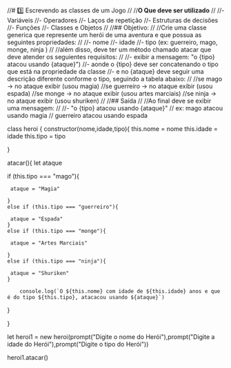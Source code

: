 //# 3️⃣ Escrevendo as classes de um Jogo
//
//**O Que deve ser utilizado**
//
//- Variáveis
//- Operadores
//- Laços de repetição
//- Estruturas de decisões
//- Funções
//- Classes e Objetos
//
//## Objetivo:
//
//Crie uma classe generica que represente um herói de uma aventura e que possua as seguintes propriedades:
//
//- nome
//- idade
//- tipo (ex: guerreiro, mago, monge, ninja )
//
//além disso, deve ter um método chamado atacar que deve atender os seguientes requisitos:
//
//- exibir a mensagem: "o {tipo} atacou usando {ataque}")
//- aonde o {tipo} deve ser concatenando o tipo que está na propriedade da classe
//- e no {ataque} deve seguir uma descrição diferente conforme o tipo, seguindo a tabela abaixo:
//
//se mago -> no ataque exibir (usou magia)
//se guerreiro -> no ataque exibir (usou espada)
//se monge -> no ataque exibir (usou artes marciais)
//se ninja -> no ataque exibir (usou shuriken)
//
//## Saída
//
//Ao final deve se exibir uma mensagem:
//
//- "o {tipo} atacou usando {ataque}"
//  ex: mago atacou usando magia
//  guerreiro atacou usando espada


class heroi {
	constructor(nome,idade,tipo){
  this.nome = nome
  this.idade = idade
  this.tipo = tipo
   
  }
  
  
  atacar(){
  let ataque
 
  if (this.tipo === "mago"){
  	
  	 ataque = "Magia"
 
  	}
    else if (this.tipo === "guerreiro"){
  
  	 ataque = "Espada"
  	}
    else if (this.tipo === "monge"){
  
  	 ataque = "Artes Marciais"
    
  	}
    else if (this.tipo === "ninja"){
  
  	 ataque = "Shuriken"
  	}
  
  		console.log(`O ${this.nome} com idade de ${this.idade} anos e que é do tipo ${this.tipo}, atacacou usando ${ataque}`)
  
  }
  
} 
  
  let heroi1 = new heroi(prompt("Digite o nome do Herói"),prompt("Digite a idade do Herói"),prompt("Digite o tipo do Herói"))
  
  heroi1.atacar()
